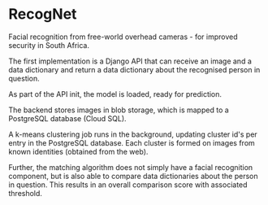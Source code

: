 # RecogNet
Facial recognition from free-world overhead cameras - for improved security
in South Africa.

The first implementation is a Django API that can receive an image and
a data dictionary and return a data dictionary about the recognised 
person in question.

As part of the API init, the model is loaded, ready for prediction.

The backend stores images in blob storage, which is mapped to a PostgreSQL
database (Cloud SQL).

A k-means clustering job runs in the background, updating cluster id's
per entry in the PostgreSQL database. Each cluster is formed on 
images from known identities (obtained from the web).

Further, the matching algorithm does not simply have a facial recognition 
component, but is also able to compare data dictionaries about the person
in question. This results in an overall comparison score with associated 
threshold.